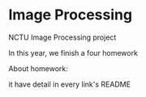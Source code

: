 # Image Processing  
NCTU Image Processing project  
  
In this year, we finish a four homework  
  
About homework:  
  
  
it have detail in every link's README  
